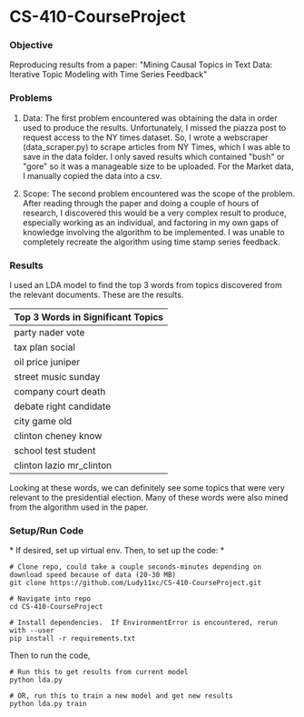 # CS-410-CourseProject

### Objective

Reproducing results from a paper: 
"Mining Causal Topics in Text Data: Iterative Topic Modeling with Time Series Feedback"

### Problems

1. Data: The first problem encountered was obtaining the data in order used to produce the results.  Unfortunately, I missed the piazza post to request access to the NY times dataset.  So, I wrote a webscraper (data_scraper.py) to scrape articles from NY Times, which I was able to save in the data folder.  I only saved results which contained "bush" or "gore" so it was a manageable size to be uploaded.  For the Market data, I manually copied the data into a csv.

2. Scope: The second problem encountered was the scope of the problem.  After reading through the paper and doing a couple of hours of research, I discovered this would be a very complex result to produce, especially working as an individual, and factoring in my own gaps of knowledge involving the algorithm to be implemented.  I was unable to completely recreate the algorithm using time stamp series feedback.

### Results

I used an LDA model to find the top 3 words from topics discovered from the relevant documents.  These are the results.

| Top 3 Words in Significant Topics |
| ---------- |
| party nader vote |
| tax plan social |
| oil price juniper |
| street music sunday |
| company court death |
| debate right candidate |
| city game old |
| clinton cheney know |
| school test student |
| clinton lazio mr_clinton |

Looking at these words, we can definitely see some topics that were very relevant to the presidential election.  Many of these words were also mined from the algorithm used in the paper.

### Setup/Run Code

\* If desired, set up virtual env. Then, to set up the code: \*

```
# Clone repo, could take a couple seconds-minutes depending on download speed because of data (20-30 MB)
git clone https://github.com/Ludy11xc/CS-410-CourseProject.git

# Navigate into repo
cd CS-410-CourseProject

# Install dependencies.  If EnvironmentError is encountered, rerun with --user
pip install -r requirements.txt
```

Then to run the code,

```
# Run this to get results from current model
python lda.py

# OR, run this to train a new model and get new results
python lda.py train
```
